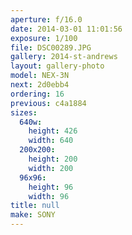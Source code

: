 ```yaml
---
aperture: f/16.0
date: 2014-03-01 11:01:56
exposure: 1/100
file: DSC00289.JPG
gallery: 2014-st-andrews
layout: gallery-photo
model: NEX-3N
next: 2d0ebb4
ordering: 16
previous: c4a1884
sizes:
  640w:
    height: 426
    width: 640
  200x200:
    height: 200
    width: 200
  96x96:
    height: 96
    width: 96
title: null
make: SONY
---
```

